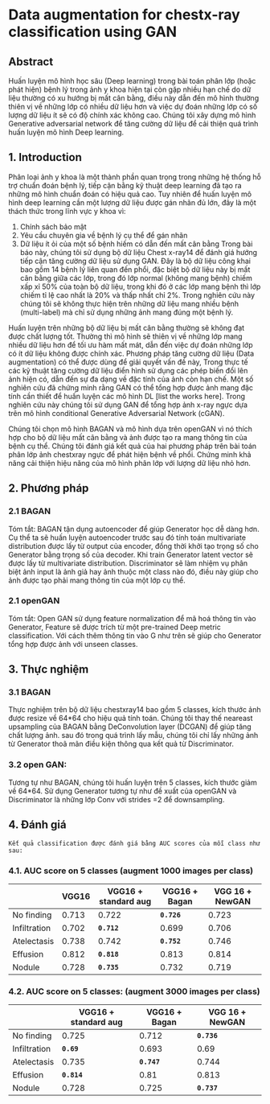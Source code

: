 
# Data augmentation for chestx-ray classification using GAN


## Abstract

 Huấn luyện mô hình học sâu (Deep learning) trong bài toán phân lớp (hoặc phát hiện) bệnh lý trong ảnh y khoa hiện tại còn gặp nhiều hạn chế do dữ liệu thường có xu hướng bị mất cân bằng, điều này dẫn đến mô hình thường thiên vị về những lớp có nhiều dữ liệu hơn và việc dự đoán những lớp có số lượng dữ liệu ít sẽ có độ chính xác không cao. Chúng tôi xây dựng mô hình Generative adversarial network để tăng cường dữ liệu để cải thiện quá trình huấn luyện mô hình Deep learning.


## 1. Introduction

 Phân loại ảnh y khoa là một thành phần quan trọng trong những hệ thống hỗ trợ chuẩn đoán bệnh lý, tiếp cận bằng kỹ thuật deep learning đã tạo ra những mô hình chuẩn đoán có hiệu quả cao. Tuy nhiên để huấn luyện mô hình deep learning cần một lượng dữ liệu được gán nhãn đủ lớn, đây là một thách thức trong lĩnh vực y khoa vì:

1) Chính sách bảo mật
2) Yêu cầu chuyên gia về bệnh lý cụ thể để gán nhãn
3) Dữ liệu ít ỏi của một số bệnh hiếm có dẫn đến mất cân bằng
 Trong bài báo này, chúng tôi sử dụng bộ dữ liệu Chest x-ray14 để đánh giá hướng tiếp cận tăng cường dữ liệu sử dụng GAN. Đây là bộ dữ liệu công khai bao gồm 14 bệnh lý liên quan đến phổi, đặc biệt bộ dữ liệu này bị mất cân bằng giữa các lớp, trong đó lớp normal (không mang bệnh) chiếm xấp xỉ 50% của toàn bộ dữ liệu, trong khi đó ở các lớp mang bệnh thì lớp chiếm tỉ lệ cao nhất là 20% và thấp nhất chỉ 2%. Trong nghiên cứu này chúng tôi sẽ không thực hiện trên những dữ liệu mang nhiều bệnh (multi-label) mà chỉ sử dụng những ảnh mang đúng một bệnh lý.

 Huấn luyện trên những bộ dữ liệu bị mất cân bằng thường sẽ không đạt được chất lượng tốt. Thường thì mô hình sẽ thiên vị về những lớp mang nhiều dữ liệu hơn để tối ưu hàm mất mát, dẫn đến việc dự đoán những lớp có ít dữ liệu không được chính xác. Phương pháp tăng cường dữ liệu (Data augmentation) có thể được dùng để giải quyết vấn đề này, Trong thực tế các kỹ thuật tăng cường dữ liệu điển hình sử dụng các phép biến đổi lên ảnh hiện có, dẫn đến sự đa dạng về đặc tính của ảnh còn hạn chế. Một số nghiên cứu đã chứng minh rằng GAN có thể tổng hợp được ảnh mang đặc tính cần thiết để huấn luyện các mô hình DL [list the works here]. Trong nghiên cứu này chúng tôi sử dụng GAN để tổng hợp ảnh x-ray ngực dựa trên mô hình conditional Generative Adversarial Network (cGAN).

Chúng tôi chọn mô hình BAGAN và mô hình dựa trên openGAN vì nó thích hợp cho bộ dữ liệu mất cân bằng và ảnh được tạo ra mang thông tin của bệnh cụ thể. Chúng tôi đánh giá kết quả của hai phương pháp trên bài toán phân lớp ảnh chestxray ngực để phát hiện bệnh về phổi. Chứng minh khả năng cải thiện hiệu năng của mô hình phân lớp với lượng dữ liệu nhỏ hơn.

## 2. Phương pháp

 ### 2.1 BAGAN
Tóm tắt: BAGAN tận dụng autoencoder để giúp Generator học dễ dàng hơn. Cụ thể ta sẽ huấn luyện autoencoder trước sau đó tính toán multivariate distribution được lấy từ output của encoder, đồng thời khởi tạo trọng số cho Generator bằng trọng số của decoder. Khi train Generator latent vector sẽ được lấy từ multivariate distribution. Discriminator sẽ làm nhiệm vụ phân biệt ảnh input là ảnh giả hay ảnh thuộc một class nào đó, điều này giúp cho ảnh được tạo phải mang thông tin của một lớp cụ thể.
 ### 2.1 openGAN
Tóm tắt: Open GAN sử dụng feature normalization để mã hoá thông tin vào Generator, Feature sẽ được trích từ một pre-trained Deep metric classification. Với cách thêm thông tin vào G như trên sẽ giúp cho Generator tổng hợp được ảnh với unseen classes.


## 3. Thực nghiệm

### 3.1 BAGAN

Thực nghiệm trên bộ dữ liệu chestxray14 bao gồm 5 classes, kích thước ảnh được resize về 64*64 cho hiệu quả tính toán.
Chúng tôi thay thế neareast upsampling của BAGAN bằng DeConvolution layer (DCGAN) để giúp tăng chất lượng ảnh.
sau đó trong quá trình lấy mẫu, chúng tôi chỉ lấy những ảnh từ Generator thoã mãn điều kiện thông qua kết quả từ Discriminator.

### 3.2 open GAN:

Tương tự như BAGAN, chúng tôi huấn luyện trên 5 classes, kích thước giảm về 64*64. Sử dụng Generator tương tự như đề xuất của openGAN và Discriminator là những lớp Conv với strides =2 để downsampling.


## 4. Đánh giá
    Kết quả classification được đánh giá bằng AUC scores của mỗi class như sau:

### 4.1. AUC score on 5 classes (augment 1000 images per class)

| | VGG16 | VGG16 + standard aug | VGG16 + Bagan | VGG 16 + NewGAN |
|--|--|--|--|--|
| No finding | 0.713 | 0.722 | **`0.726`** |0.723 |
|Infiltration| 0.702 | **`0.712`** | 0.699 | 0.706 |
|Atelectasis| 0.738 | 0.742| **`0.752`** | 0.746 |
|Effusion| 0.812 | **`0.818`** | 0.813 |0.814 |
|Nodule| 0.728 |**`0.735`**| 0.732 |0.719 |


### 4.2. AUC score on 5 classes: (augment 3000 images per class)

| | VGG16 + standard aug | VGG16 + Bagan | VGG 16 + NewGAN |
|--|--|--|--|
| No finding | 0.725 | 0.712 | **`0.736`** |
|Infiltration| **`0.69`**  | 0.693 | 0.69 |
|Atelectasis| 0.735 | **`0.747`** | 0.744|
|Effusion| **`0.814`** | 0.81 |0.813|
|Nodule| 0.728 |0.725| **`0.737`** |
